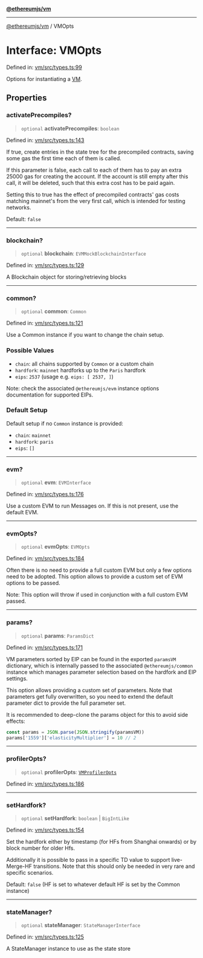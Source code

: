 [**@ethereumjs/vm**](../README.md)

***

[@ethereumjs/vm](../README.md) / VMOpts

# Interface: VMOpts

Defined in: [vm/src/types.ts:99](https://github.com/ethereumjs/ethereumjs-monorepo/blob/master/packages/vm/src/types.ts#L99)

Options for instantiating a [VM](../classes/VM.md).

## Properties

### activatePrecompiles?

> `optional` **activatePrecompiles**: `boolean`

Defined in: [vm/src/types.ts:143](https://github.com/ethereumjs/ethereumjs-monorepo/blob/master/packages/vm/src/types.ts#L143)

If true, create entries in the state tree for the precompiled contracts, saving some gas the
first time each of them is called.

If this parameter is false, each call to each of them has to pay an extra 25000 gas
for creating the account. If the account is still empty after this call, it will be deleted,
such that this extra cost has to be paid again.

Setting this to true has the effect of precompiled contracts' gas costs matching mainnet's from
the very first call, which is intended for testing networks.

Default: `false`

***

### blockchain?

> `optional` **blockchain**: `EVMMockBlockchainInterface`

Defined in: [vm/src/types.ts:129](https://github.com/ethereumjs/ethereumjs-monorepo/blob/master/packages/vm/src/types.ts#L129)

A Blockchain object for storing/retrieving blocks

***

### common?

> `optional` **common**: `Common`

Defined in: [vm/src/types.ts:121](https://github.com/ethereumjs/ethereumjs-monorepo/blob/master/packages/vm/src/types.ts#L121)

Use a Common instance
if you want to change the chain setup.

### Possible Values

- `chain`: all chains supported by `Common` or a custom chain
- `hardfork`: `mainnet` hardforks up to the `Paris` hardfork
- `eips`: `2537` (usage e.g. `eips: [ 2537, ]`)

Note: check the associated `@ethereumjs/evm` instance options
documentation for supported EIPs.

### Default Setup

Default setup if no `Common` instance is provided:

- `chain`: `mainnet`
- `hardfork`: `paris`
- `eips`: `[]`

***

### evm?

> `optional` **evm**: `EVMInterface`

Defined in: [vm/src/types.ts:176](https://github.com/ethereumjs/ethereumjs-monorepo/blob/master/packages/vm/src/types.ts#L176)

Use a custom EVM to run Messages on. If this is not present, use the default EVM.

***

### evmOpts?

> `optional` **evmOpts**: `EVMOpts`

Defined in: [vm/src/types.ts:184](https://github.com/ethereumjs/ethereumjs-monorepo/blob/master/packages/vm/src/types.ts#L184)

Often there is no need to provide a full custom EVM but only a few options need to be
adopted. This option allows to provide a custom set of EVM options to be passed.

Note: This option will throw if used in conjunction with a full custom EVM passed.

***

### params?

> `optional` **params**: `ParamsDict`

Defined in: [vm/src/types.ts:171](https://github.com/ethereumjs/ethereumjs-monorepo/blob/master/packages/vm/src/types.ts#L171)

VM parameters sorted by EIP can be found in the exported `paramsVM` dictionary,
which is internally passed to the associated `@ethereumjs/common` instance which
manages parameter selection based on the hardfork and EIP settings.

This option allows providing a custom set of parameters. Note that parameters
get fully overwritten, so you need to extend the default parameter dict
to provide the full parameter set.

It is recommended to deep-clone the params object for this to avoid side effects:

```ts
const params = JSON.parse(JSON.stringify(paramsVM))
params['1559']['elasticityMultiplier'] = 10 // 2
```

***

### profilerOpts?

> `optional` **profilerOpts**: [`VMProfilerOpts`](../type-aliases/VMProfilerOpts.md)

Defined in: [vm/src/types.ts:186](https://github.com/ethereumjs/ethereumjs-monorepo/blob/master/packages/vm/src/types.ts#L186)

***

### setHardfork?

> `optional` **setHardfork**: `boolean` \| `BigIntLike`

Defined in: [vm/src/types.ts:154](https://github.com/ethereumjs/ethereumjs-monorepo/blob/master/packages/vm/src/types.ts#L154)

Set the hardfork either by timestamp (for HFs from Shanghai onwards) or by block number
for older Hfs.

Additionally it is possible to pass in a specific TD value to support live-Merge-HF
transitions. Note that this should only be needed in very rare and specific scenarios.

Default: `false` (HF is set to whatever default HF is set by the Common instance)

***

### stateManager?

> `optional` **stateManager**: `StateManagerInterface`

Defined in: [vm/src/types.ts:125](https://github.com/ethereumjs/ethereumjs-monorepo/blob/master/packages/vm/src/types.ts#L125)

A StateManager instance to use as the state store
